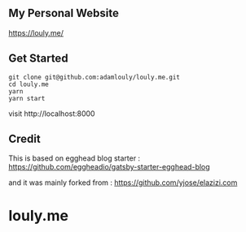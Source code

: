 ## My Personal Website

https://louly.me/

## Get Started

```
git clone git@github.com:adamlouly/louly.me.git
cd louly.me
yarn
yarn start

```

visit http://localhost:8000

## Credit

This is based on egghead blog starter : https://github.com/eggheadio/gatsby-starter-egghead-blog

and it was mainly forked from : https://github.com/yjose/elazizi.com
# louly.me
